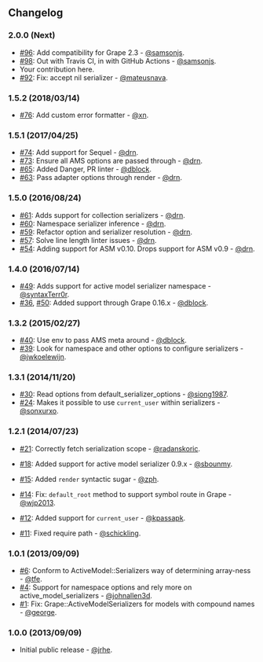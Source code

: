 ## Changelog

### 2.0.0 (Next)

* [#96](https://github.com/ruby-grape/grape-active_model_serializers/pull/96): Add compatibility for Grape 2.3 - [@samsonjs](https://github.com/samsonjs).
* [#98](https://github.com/ruby-grape/grape-active_model_serializers/pull/98): Out with Travis CI, in with GitHub Actions - [@samsonjs](https://github.com/samsonjs).
* Your contribution here.
* [#92](https://github.com/ruby-grape/grape-active_model_serializers/pull/92): Fix: accept nil serializer - [@mateusnava](https://github.com/mateusnava).

### 1.5.2 (2018/03/14)

* [#76](https://github.com/ruby-grape/grape-active_model_serializers/pull/76): Add custom error formatter - [@xn](https://github.com/xn).

### 1.5.1 (2017/04/25)

* [#74](https://github.com/ruby-grape/grape-active_model_serializers/pull/74): Add support for Sequel - [@drn](https://github.com/drn).
* [#73](https://github.com/ruby-grape/grape-active_model_serializers/pull/73): Ensure all AMS options are passed through - [@drn](https://github.com/drn).
* [#65](https://github.com/ruby-grape/grape-active_model_serializers/pull/65): Added Danger, PR linter - [@dblock](https://github.com/dblock).
* [#63](https://github.com/ruby-grape/grape-active_model_serializers/pull/63): Pass adapter options through render - [@drn](https://github.com/drn).

### 1.5.0 (2016/08/24)

* [#61](https://github.com/ruby-grape/grape-active_model_serializers/pull/61): Adds support for collection serializers - [@drn](https://github.com/drn).
* [#60](https://github.com/ruby-grape/grape-active_model_serializers/pull/60): Namespace serializer inference - [@drn](https://github.com/drn).
* [#59](https://github.com/ruby-grape/grape-active_model_serializers/pull/59): Refactor option and serializer resolution - [@drn](https://github.com/drn).
* [#57](https://github.com/ruby-grape/grape-active_model_serializers/pull/57): Solve line length linter issues - [@drn](https://github.com/drn).
* [#54](https://github.com/ruby-grape/grape-active_model_serializers/pull/54): Adding support for ASM v0.10. Drops support for ASM v0.9 - [@drn](https://github.com/drn).

### 1.4.0 (2016/07/14)

* [#49](https://github.com/ruby-grape/grape-active_model_serializers/pull/49): Adds support for active model serializer namespace - [@syntaxTerr0r](https://github.com/syntaxTerr0r).
* [#36](https://github.com/ruby-grape/grape-active_model_serializers/pull/36), [#50](https://github.com/jrhe/grape-active_model_serializers/pull/50): Added support through Grape 0.16.x - [@dblock](https://github.com/dblock).

### 1.3.2 (2015/02/27)

* [#40](https://github.com/ruby-grape/grape-active_model_serializers/pull/40): Use env to pass AMS meta around - [@dblock](https://github.com/dblock).
* [#39](https://github.com/ruby-grape/grape-active_model_serializers/pull/39): Look for namespace and other options to configure serializers - [@jwkoelewijn](https://github.com/jwkoelewijn).

### 1.3.1 (2014/11/20)

* [#30](https://github.com/ruby-grape/grape-active_model_serializers/pull/30): Read options from default_serializer_options - [@siong1987](https://github.com/siong1987).
* [#24](https://github.com/ruby-grape/grape-active_model_serializers/pull/24): Makes it possible to use `current_user` within serializers - [@sonxurxo](https://github.com/sonxurxo).

### 1.2.1 (2014/07/23)

* [#21](https://github.com/ruby-grape/grape-active_model_serializers/pull/21): Correctly fetch serialization scope - [@radanskoric](https://github.com/radanskoric).
* [#18](https://github.com/ruby-grape/grape-active_model_serializers/pull/18): Added support for active model serializer 0.9.x - [@sbounmy](https://github.com/sbounmy).

* [#15](https://github.com/ruby-grape/grape-active_model_serializers/pull/15): Added `render` syntactic sugar - [@zph](https://github.com/zph).
* [#14](https://github.com/ruby-grape/grape-active_model_serializers/pull/14): Fix: `default_root` method to support symbol route in Grape - [@wjp2013](https://github.com/wjp2013).
* [#12](https://github.com/ruby-grape/grape-active_model_serializers/pull/12): Added support for `current_user` - [@kpassapk](https://github.com/kpassapk).
* [#11](https://github.com/ruby-grape/grape-active_model_serializers/pull/11): Fixed require path - [@schickling](https://github.com/schickling).

### 1.0.1 (2013/09/09)

* [#6](https://github.com/ruby-grape/grape-active_model_serializers/pull/6): Conform to ActiveModel::Serializers way of determining array-ness - [@tfe](https://github.com/tfe).
* [#4](https://github.com/ruby-grape/grape-active_model_serializers/pull/4): Support for namespace options and rely more on active_model_serializers - [@johnallen3d](https://github.com/johnallen3d).
* [#1](https://github.com/ruby-grape/grape-active_model_serializers/pull/1): Fix: Grape::ActiveModelSerializers for models with compound names - [@george](https://github.com/george).

### 1.0.0 (2013/09/09)

* Initial public release - [@jrhe](https://github.com/jrhe).
